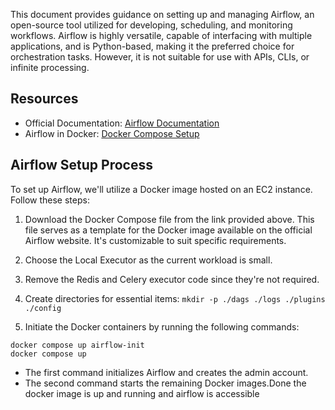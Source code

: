 This document provides guidance on setting up and managing Airflow, an open-source tool utilized for developing, scheduling, and monitoring workflows. Airflow is highly versatile, capable of interfacing with multiple applications, and is Python-based, making it the preferred choice for orchestration tasks. However, it is not suitable for use with APIs, CLIs, or infinite processing.

## Resources

- Official Documentation: [Airflow Documentation](https://airflow.apache.org/docs/)
- Airflow in Docker: [Docker Compose Setup](https://airflow.apache.org/docs/apache-airflow/stable/howto/docker-compose/index.html)

## Airflow Setup Process

To set up Airflow, we'll utilize a Docker image hosted on an EC2 instance. Follow these steps:

1. Download the Docker Compose file from the link provided above. This file serves as a template for the Docker image available on the official Airflow website. It's customizable to suit specific requirements.

2. Choose the Local Executor as the current workload is small.

3. Remove the Redis and Celery executor code since they're not required.

4. Create directories for essential items: `mkdir -p ./dags ./logs ./plugins ./config`

5. Initiate the Docker containers by running the following commands:
 
```
docker compose up airflow-init
docker compose up
   ```

- The first command initializes Airflow and creates the admin account.
- The second command starts the remaining Docker images.Done the docker image is up and running and airflow is accessible
